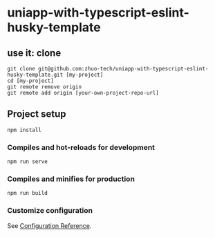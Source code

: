 # uniapp-with-typescript-eslint-husky-template

## use it: clone

```
git clone git@github.com:zhuo-tech/uniapp-with-typescript-eslint-husky-template.git [my-project]
cd [my-project]
git remote remove origin
git remote add origin [your-own-project-repo-url]
```

## Project setup
```
npm install
```

### Compiles and hot-reloads for development
```
npm run serve
```

### Compiles and minifies for production
```
npm run build
```

### Customize configuration
See [Configuration Reference](https://cli.vuejs.org/config/).

